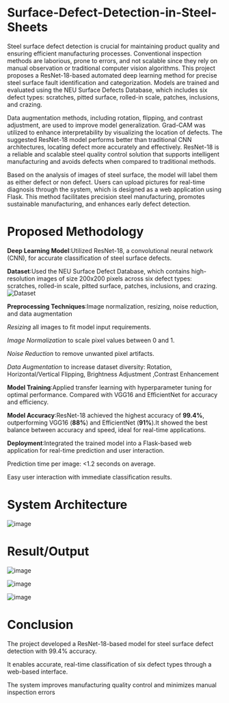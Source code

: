 # Surface-Defect-Detection-in-Steel-Sheets

Steel surface defect detection is crucial for maintaining product quality and ensuring efficient manufacturing processes. Conventional inspection methods are laborious, prone to errors, and not scalable since they rely on manual observation or traditional computer vision algorithms. This project proposes a ResNet-18-based automated deep learning method for precise steel surface fault identification and categorization. Models are trained and evaluated using the NEU Surface Defects Database, which includes six defect types: scratches, pitted surface, rolled-in scale, patches, inclusions, and crazing. 

Data augmentation methods, including rotation, flipping, and contrast adjustment, are used to improve model generalization. Grad-CAM was utilized to enhance interpretability by visualizing the location of defects. The suggested ResNet-18 model performs better than traditional CNN architectures, locating defect more accurately and effectively. ResNet-18 is a reliable and scalable steel quality control solution that supports intelligent manufacturing and avoids defects when compared to traditional methods.

Based on the analysis of images of steel surface, the model will label them as either defect or non defect. Users can upload pictures for real-time diagnosis through the system, which is designed as a web application using Flask. This method facilitates precision steel manufacturing, promotes sustainable manufacturing, and enhances early defect detection.

# Proposed Methodology

**Deep Learning Model**:Utilized ResNet-18, a convolutional neural network (CNN), for accurate classification of steel surface defects.

**Dataset**:Used the NEU Surface Defect Database, which contains high-resolution images of size 200x200 pixels across six defect types: scratches, rolled-in scale, pitted surface, patches, inclusions, and crazing.
![Dataset](https://github.com/user-attachments/assets/721559e0-acc3-41cd-8b9c-f5e9e85fe22f)

**Preprocessing Techniques**:Image normalization, resizing, noise reduction, and data augmentation

*Resizing* all images to fit model input requirements.

*Image Normalization* to scale pixel values between 0 and 1.

*Noise Reduction* to remove unwanted pixel artifacts.

*Data Augmentation* to increase dataset diversity:
Rotation, Horizontal/Vertical Flipping, Brightness Adjustment ,Contrast Enhancement

**Model Training**:Applied transfer learning with hyperparameter tuning for optimal performance. Compared with VGG16 and EfficientNet for accuracy and efficiency.

**Model Accuracy**:ResNet-18 achieved the highest accuracy of **99.4%**, outperforming VGG16 (**88%**) and EfficientNet (**91%**).It showed the best balance between accuracy and speed, ideal for real-time applications.

**Deployment**:Integrated the trained model into a Flask-based web application for real-time prediction and user interaction.

Prediction time per image: <1.2 seconds on average.

Easy user interaction with immediate classification results.

# System Architecture
![image](https://github.com/user-attachments/assets/bad8621c-61fa-4437-8738-606883e6fb25)

# Result/Output
![image](https://github.com/user-attachments/assets/c6b7573c-fd41-43f8-83b5-2b74aac3ca9c)

![image](https://github.com/user-attachments/assets/12d3997c-2e60-42cc-b758-4d59d885c378)

![image](https://github.com/user-attachments/assets/e4e905c2-2f0c-4d04-a608-b78391389e32)

# Conclusion

The project developed a ResNet-18-based model for steel surface defect detection with 99.4% accuracy.

It enables accurate, real-time classification of six defect types through a web-based interface.

The system improves manufacturing quality control and minimizes manual inspection errors



